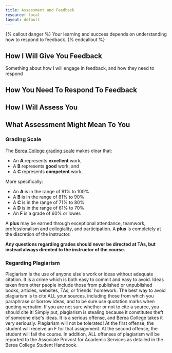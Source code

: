 ```yaml
---
title: Assessment and Feedback
resource: local
layout: default
---
```


<!-- success, info, warning, danger -->
{% callout danger %}
Your learning and success depends on understanding how to respond to feedback.
{% endcallout %}


## How I Will Give You Feedback

Something about how I will engage in feedback, and how they need to respond

## How You Need To Respond To Feedback

## How I Will Assess You

## What Assessment Might Mean To You

### Grading Scale

The [Berea College grading scale](http://www.berea.edu/cataloghandbook/academics/aps/grades/gradingscale.asp) makes clear that:

* An **A** represents **excellent** work,
* A **B** represents **good** work, and
* A **C** represents **competent** work.

More specifically:

* An **A** is in the range of 91% to 100%
* A **B** is in the range of 81% to 90%
* A **C** is in the range of 71% to 80%
* A **D** is in the range of 61% to 70%
* An **F** is a grade of 60% or lower.

A **plus** may be earned through exceptional attendance, teamwork, professionalism and collegiality, and participation. A **plus** is completely at the discretion of the instructor.

**Any questions regarding grades should never be directed at TAs, but instead always directed to the instructor of the course.**

### Regarding Plagiarism

Plagiarism is the use of anyone else's work or ideas without adequate citation. It is a crime which is both easy to commit and easy to avoid. Ideas taken from other people include those from published or unpublished books, articles, websites, TAs, or friends' homework. The best way to avoid plagiarism is to cite ALL your sources, including those from which you paraphrase or borrow ideas, and to be sure use quotation marks when quoting verbatim. If you are not sure whether or not to cite a source, you should cite it! Simply put, plagiarism is stealing because it constitutes theft of someone else's ideas. It is a serious offense, and Berea College takes it very seriously. Plagiarism will not be tolerated! At the first offense, the student will receive an F for that assignment. At the second offense, the student will fail the course. In addition, ALL offenses of plagiarism will be reported to the Associate Provost for Academic Services as detailed in the Berea College Student Handbook.

